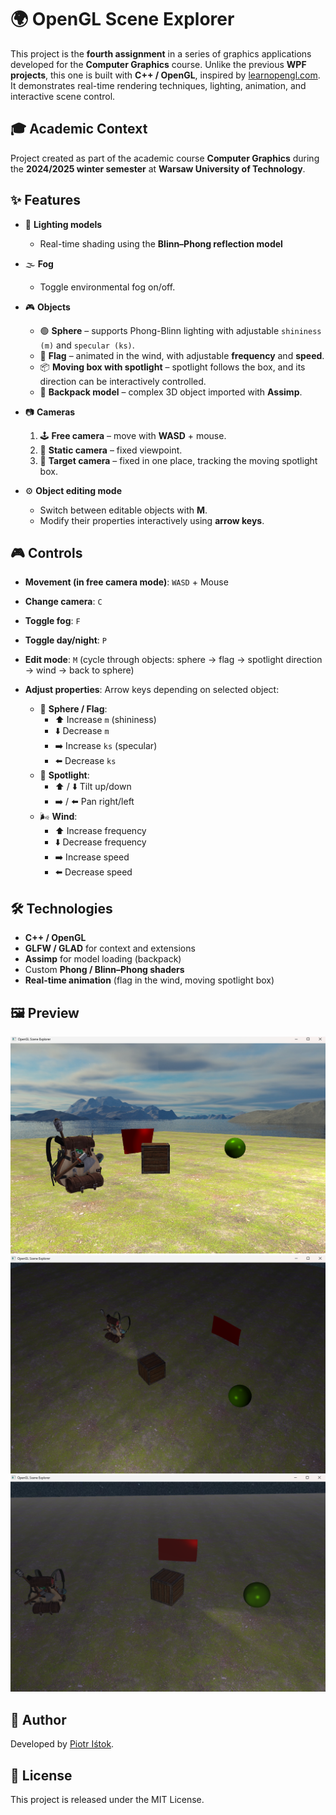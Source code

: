 # 🌍 OpenGL Scene Explorer

This project is the **fourth assignment** in a series of graphics applications developed for the **Computer Graphics** course. Unlike the previous **WPF projects**, this one is built with **C++ / OpenGL**, inspired by [learnopengl.com](https://learnopengl.com/). It demonstrates real-time rendering techniques, lighting, animation, and interactive scene control.

## 🎓 Academic Context

Project created as part of the academic course **Computer Graphics** during the **2024/2025 winter semester** at **Warsaw University of Technology**.

## ✨ Features

* 🔦 **Lighting models**
  * Real-time shading using the **Blinn–Phong reflection model** 

* 🌫️ **Fog**
  * Toggle environmental fog on/off.

* 🎮 **Objects**
  * 🟢 **Sphere** – supports Phong-Blinn lighting with adjustable `shininess (m)` and `specular (ks)`.
  * 🎌 **Flag** – animated in the wind, with adjustable **frequency** and **speed**.
  * 📦 **Moving box with spotlight** – spotlight follows the box, and its direction can be interactively controlled.
  * 🎒 **Backpack model** – complex 3D object imported with **Assimp**.

* 📷 **Cameras**
  1. 🕹️ **Free camera** – move with **WASD** + mouse.
  2. 📌 **Static camera** – fixed viewpoint.
  3. 🎥 **Target camera** – fixed in one place, tracking the moving spotlight box.

* ⚙️ **Object editing mode**
  * Switch between editable objects with **M**.
  * Modify their properties interactively using **arrow keys**.

## 🎮 Controls

* **Movement (in free camera mode)**: `WASD` + Mouse
* **Change camera**: `C`
* **Toggle fog**: `F`
* **Toggle day/night**: `P`
* **Edit mode**: `M` (cycle through objects: sphere → flag → spotlight direction → wind → back to sphere)
* **Adjust properties**: Arrow keys depending on selected object:

  * 🔵 **Sphere / Flag**:
    * ⬆️ Increase `m` (shininess)
    * ⬇️ Decrease `m`
    * ➡️ Increase `ks` (specular)
    * ⬅️ Decrease `ks`
  * 🔦 **Spotlight**:
    * ⬆️ / ⬇️ Tilt up/down
    * ➡️ / ⬅️ Pan right/left
  * 🌬️ **Wind**:
    * ⬆️ Increase frequency
    * ⬇️ Decrease frequency
    * ➡️ Increase speed
    * ⬅️ Decrease speed

## 🛠️ Technologies

* **C++ / OpenGL**
* **GLFW / GLAD** for context and extensions
* **Assimp** for model loading (backpack)
* Custom **Phong / Blinn–Phong shaders**
* **Real-time animation** (flag in the wind, moving spotlight box)

## 🖼️ Preview

![Day Example](images/day_preview.png)
![Night Example](images/static_cam_preview.png)
![Tracking Example](images/tracking_cam_preview.png)


## 👤 Author

Developed by [Piotr Iśtok](https://github.com/p10tr13).

## 📜 License

This project is released under the MIT License.
